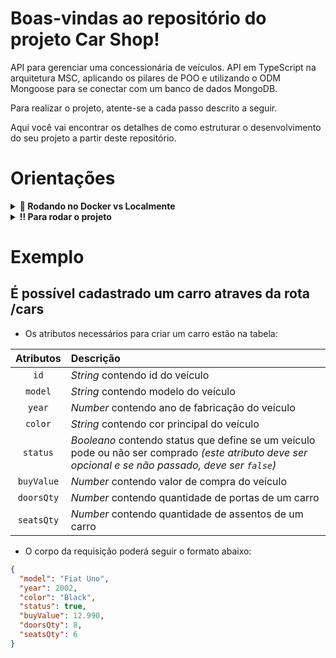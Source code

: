 # Boas-vindas ao repositório do projeto Car Shop!

API para gerenciar uma concessionária de veículos.
API em TypeScript na arquitetura MSC, aplicando os pilares de POO e utilizando o ODM Mongoose para se conectar com um banco de dados MongoDB.


Para realizar o projeto, atente-se a cada passo descrito a seguir.

Aqui você vai encontrar os detalhes de como estruturar o desenvolvimento do seu projeto a partir deste repositório.

# Orientações

<details>
  <summary><strong>🐳 Rodando no Docker vs Localmente</strong></summary>

  ## 👉 Com Docker

  > :information_source: Rode os serviços `node` e `db` com o comando `docker-compose up -d`.

  - Lembre-se de parar o `mongo` se estiver usando localmente na porta padrão (`27017`), ou adapte, caso queria fazer uso da aplicação em containers
  - Esses serviços irão inicializar um container chamado `car_shop` e outro chamado `car_shop_db`.
  - A partir daqui você pode rodar o container `car_shop` via CLI ou abri-lo no VS Code.

  > :information_source: Use o comando `docker exec -it car_shop bash`.

  - Ele te dará acesso ao terminal interativo do container criado pelo compose, que está rodando em segundo plano.

  > :information_source: Instale as dependências com `npm install` 
  
  - **⚠ Atenção:** Caso opte por utilizar o Docker, **TODOS** os comandos disponíveis no `package.json` (npm start, npm test, npm run dev, ...) devem ser executados **DENTRO** do container, ou seja, no terminal que aparece após a execução do comando `docker exec` citado acima. 

  <img src="public/remote-container.png" width="800px" >

  <br />
  
  ## 👉 Sem Docker

  > :information_source: Instale as dependências com `npm install`
  
  **⚠ Atenção:** Para rodar o projeto desta forma, obrigatoriamente você deve ter o `node` instalado em seu computador.

  <br>
</details>

<details>
  <summary><strong>‼ Para rodar o projeto</strong></summary>

  1. Clone o repositório

  - Use o comando: `git clone git@github.com:MarcleyRosa/car-shop.git`.
  - Entre na pasta do repositório que você acabou de clonar:
    - `cd car-shop`

  2. Instale as dependências

  - `npm install`


  ##### Estrutura das pastas dentro de `src`

  ```tree
  .
  ├── src/
  │   ├── Controllers/
  │   ├── Domains/
  │   ├── Exceptions/
  │   ├── Interfaces/
  │   ├── Middlewares/
  │   ├── Models/
  │   ├── Routes/
  │   ├── Services/
  │   ├── util/
  │   └── ...
  ├── tests/
  │   ├── unit/
  |   │      ├── Services/
  |   │      ├── ...
  |   └── ... 
  └── ...
  ```

  <br>
</details>

# Exemplo

## É possível cadastrado um carro atraves da rota /cars



- Os atributos necessários para criar um carro estão na tabela:

| Atributos | Descrição |
| :-------: | :-------- |
| `id`   | _String_ contendo id do veículo |
| `model`   | _String_ contendo modelo do veículo |
| `year`    | _Number_ contendo ano de fabricação do veículo |
| `color`   | _String_ contendo cor principal do veículo |
| `status`  | _Booleano_ contendo status que define se um veículo pode ou não ser comprado _(este atributo deve ser opcional e se não passado, deve ser `false`)_ |
| `buyValue` | _Number_ contendo valor de compra do veículo |
| `doorsQty` | _Number_ contendo quantidade de portas de um carro |
| `seatsQty` | _Number_ contendo quantidade de assentos de um carro |

- O corpo da requisição poderá seguir o formato abaixo:

```json
{
  "model": "Fiat Uno",
  "year": 2002,
  "color": "Black",
  "status": true,
  "buyValue": 12.990,
  "doorsQty": 8,
  "seatsQty": 6
}
```
